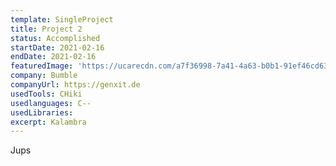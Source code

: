 ```yaml
---
template: SingleProject
title: Project 2
status: Accomplished
startDate: 2021-02-16
endDate: 2021-02-16
featuredImage: 'https://ucarecdn.com/a7f36998-7a41-4a63-b0b1-91ef46cd638b/'
company: Bumble
companyUrl: https://genxit.de
usedTools: CHiki
usedlanguages: C--
usedLibraries:
excerpt: Kalambra
---
```

Jups